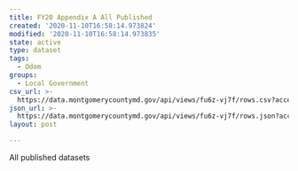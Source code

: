```yaml
---
title: FY20 Appendix A All Published
created: '2020-11-10T16:58:14.973824'
modified: '2020-11-10T16:58:14.973835'
state: active
type: dataset
tags:
  - Odom
groups:
  - Local Government
csv_url: >-
  https://data.montgomerycountymd.gov/api/views/fu6z-vj7f/rows.csv?accessType=DOWNLOAD
json_url: >-
  https://data.montgomerycountymd.gov/api/views/fu6z-vj7f/rows.json?accessType=DOWNLOAD
layout: post

---
```

All published datasets

